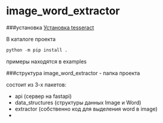 # image_word_extractor

###установка
[Установка tesseract](https://tesseract-ocr.github.io/tessdoc/Installation.html)

В каталоге проекта
```python
python -m pip install .
```


примеры находятся в examples

###структура
image_word_extractor - папка проекта

состоит из 3-х пакетов:
- api (сервер на fastapi)
- data_structures (структуры данных Image и Word)
- extractor (собственно код для выделения word в image)
- 